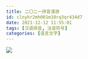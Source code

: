 ```yaml
---
title: 二〇二一拼音漫游
id: clnyhr2mh001m10rq3qr434d7
date: 2021-12-12 11:55:01
tags: [汉语拼音, 注音符号]
categories: [语言文字]
---
```


![](2021.A.bopomofo.Odyssey.png)
